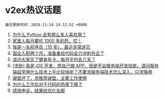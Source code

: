 # v2ex热议话题

`最后更新时间：2024-11-14 14:12:52 +0800`

1. [为什么 Python 会有那么多人喜欢用？](https://www.v2ex.com/t/1089258)
1. [家里人每月要吃 1000 多的药，哎！](https://www.v2ex.com/t/1089385)
1. [我是一名程序员（10 年），最近非常迷茫](https://www.v2ex.com/t/1089212)
1. [国企入职两个月，准备重拾代码全力冲刺外企了](https://www.v2ex.com/t/1089297)
1. [请问大家买了健身年卡，每月平均去几天？](https://www.v2ex.com/t/1089393)
1. [[求助] 我是 iOS 开发，想自己做 APP，但是不会服务端开发技能，请问服务端自学用什么技术上手比较快呢？不要求服务端技术怎么深入，只求够用](https://www.v2ex.com/t/1089215)
1. [键盘坏了，求推荐键盘，主要工作使用](https://www.v2ex.com/t/1089388)
1. [为什么工作后对于代码的热情下降了](https://www.v2ex.com/t/1089347)
1. [绩效申诉，结果给优化名额](https://www.v2ex.com/t/1089227)

